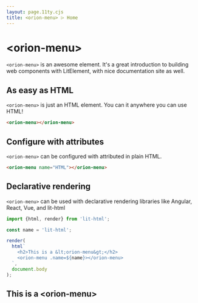 ```yaml
---
layout: page.11ty.cjs
title: <orion-menu> ⌲ Home
---
```


# &lt;orion-menu>

`<orion-menu>` is an awesome element. It's a great introduction to building web components with LitElement, with nice documentation site as well.

## As easy as HTML

<section class="columns">
  <div>

`<orion-menu>` is just an HTML element. You can it anywhere you can use HTML!

```html
<orion-menu></orion-menu>
```

  </div>
  <div>

<orion-menu></orion-menu>

  </div>
</section>

## Configure with attributes

<section class="columns">
  <div>

`<orion-menu>` can be configured with attributed in plain HTML.

```html
<orion-menu name="HTML"></orion-menu>
```

  </div>
  <div>

<orion-menu name="HTML"></orion-menu>

  </div>
</section>

## Declarative rendering

<section class="columns">
  <div>

`<orion-menu>` can be used with declarative rendering libraries like Angular, React, Vue, and lit-html

```js
import {html, render} from 'lit-html';

const name = 'lit-html';

render(
  html`
    <h2>This is a &lt;orion-menu&gt;</h2>
    <orion-menu .name=${name}></orion-menu>
  `,
  document.body
);
```

  </div>
  <div>

<h2>This is a &lt;orion-menu&gt;</h2>
<orion-menu name="lit-html"></orion-menu>

  </div>
</section>
